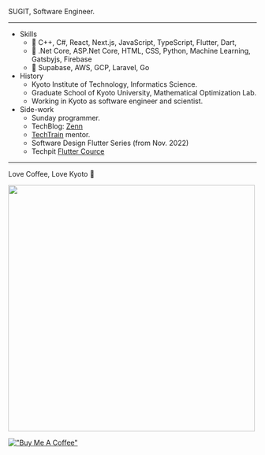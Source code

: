 SUGIT, Software Engineer.

---

- Skills
  - 🥇 C++, C#, React, Next.js, JavaScript, TypeScript, Flutter, Dart,
  - 🥈 .Net Core, ASP.Net Core, HTML, CSS, Python, Machine Learning, Gatsbyjs, Firebase
  - 🥉 Supabase, AWS, GCP, Laravel, Go
- History
  - Kyoto Institute of Technology, Informatics Science.
  - Graduate School of Kyoto University, Mathematical Optimization Lab.
  - Working in Kyoto as software engineer and scientist.
- Side-work
  - Sunday programmer.
  - TechBlog: [Zenn](https://zenn.dev/sugitlab) 
  - [TechTrain](https://techtrain.dev/mentors/116) mentor.
  - Software Design Flutter Series (from Nov. 2022)
  - Techpit [Flutter Cource](https://www.techpit.jp/courses/238)

---

Love Coffee, Love Kyoto 🥤

<img width="500px" src="https://user-images.githubusercontent.com/26006414/96456040-ef87ab80-1258-11eb-90f4-73320c9693ec.JPG" />

[!["Buy Me A Coffee"](https://www.buymeacoffee.com/assets/img/custom_images/orange_img.png)](https://www.buymeacoffee.com/sugitlab)
